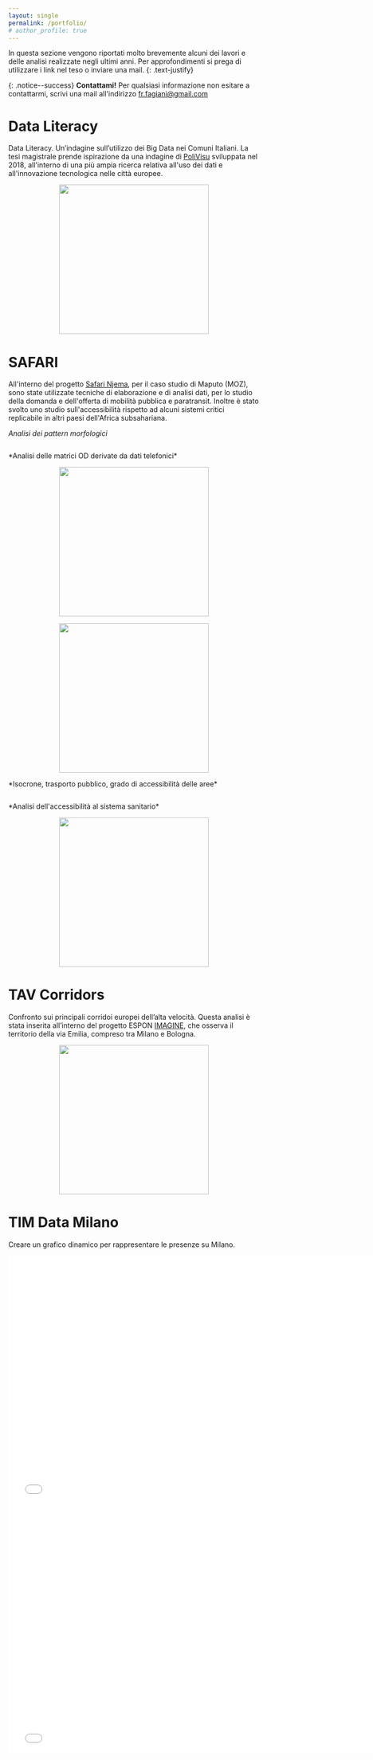 ```yaml
---
layout: single
permalink: /portfolio/
# author_profile: true
---
```


In questa sezione vengono riportati molto brevemente alcuni dei lavori e delle analisi realizzate negli ultimi anni. Per approfondimenti si prega di utilizzare i link nel teso o inviare una mail.
{: .text-justify}

{: .notice--success}
**Contattami!** Per qualsiasi informazione non esitare a contattarmi, scrivi una mail all'indirizzo [fr.fagiani@gmail.com](mailto:fr.fagiani@gmail.com)

# Data Literacy
Data Literacy. Un’indagine sull’utilizzo dei Big Data nei Comuni Italiani. La tesi magistrale prende ispirazione da una indagine di [PoliVisu](https://policyvisuals.eu/) sviluppata nel 2018, all'interno di una più ampia ricerca relativa all'uso dei dati e all'innovazione tecnologica nelle città europee.

<p align="center" float="center">
<img src="{{ site.url }}{{ site.baseurl }}/assets/images/Data_Lit_Italy_mun.png" alt="" width=300 >
</p>

# SAFARI
All'interno del progetto [Safari Njema](https://www.safari-njema.polimi.it/), per il caso studio di Maputo (MOZ), sono state utilizzate tecniche di elaborazione e di analisi dati, per lo studio della domanda e dell'offerta di mobilità pubblica e paratransit. Inoltre è stato svolto uno studio sull'accessibilità rispetto ad alcuni sistemi critici replicabile in altri paesi dell'Africa subsahariana.

*Analisi dei pattern morfologici*
<p align="center" float="center">
<img src="{{ site.url }}{{ site.baseurl }}/assets/images/SAFARI_Pattern_analysis.png" alt="">
</p>
*Analisi delle matrici OD derivate da dati telefonici*
<p align="center" float="center">
<img src="{{ site.url }}{{ site.baseurl }}/assets/images/SAFARI_OD_matrices_compose.png" alt="" width=300>
</p>
<p align="center" float="center">
<img src="{{ site.url }}{{ site.baseurl }}/assets/images/SAFARI_OD_matrices_pattern.png" alt="" width=300>
</p>
*Isocrone, trasporto pubblico, grado di accessibilità delle aree*
<p align="center" float="center">
<img src="{{ site.url }}{{ site.baseurl }}/assets/images/SAFARI_Accessibility_CBD.png" alt="">
</p>
*Analisi dell'accessibilità al sistema sanitario*
<p align="center" float="center">
<img src="{{ site.url }}{{ site.baseurl }}/assets/images/SAFARI_Health_accessibility.jpeg" alt="" width=300>
</p>

# TAV Corridors
Confronto sui principali corridoi europei dell’alta velocità. Questa analisi è stata inserita all’interno del progetto ESPON [IMAGINE](https://www.espon.eu/imagine), che osserva il territorio della via Emilia, compreso tra Milano e Bologna.
<p align="center" float="center">
<img src="{{ site.url }}{{ site.baseurl }}/assets/images/IMAGINE_corridors.jpg" alt="" width=300>
</p>

# TIM Data Milano

Creare un grafico dinamico per rappresentare le presenze su Milano.

<iframe id="igraph" scrolling="no" style="border:none;" seamless="seamless" src="{{ site.url }}{{ site.baseurl }}/assets/maps_charts/TIM_MI_classe_viag.html" height="500" width="150%"></iframe>

<iframe id="igraph" scrolling="no" style="border:none;" seamless="seamless" src="{{ site.url }}{{ site.baseurl }}/assets/maps_charts/TIM_MI_day_night.html" height="500" width="150%"></iframe>
